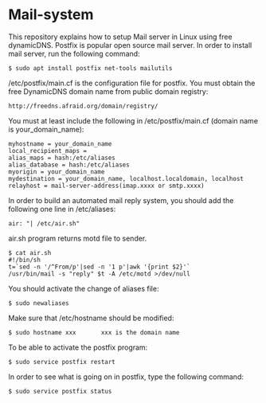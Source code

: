 # Mail-system
This repository explains how to setup Mail server in Linux using free dynamicDNS.
Postfix is popular open source mail server. In order to install mail server, run the following command:

```
$ sudo apt install postfix net-tools mailutils
```

/etc/postfix/main.cf is the configuration file for postfix.
You must obtain the free DynamicDNS domain name from public domain registry:

```
http://freedns.afraid.org/domain/registry/
```

You must at least include the following in /etc/postfix/main.cf (domain name is your_domain_name):

```
myhostname = your_domain_name
local_recipient_maps =
alias_maps = hash:/etc/aliases
alias_database = hash:/etc/aliases
myorigin = your_domain_name
mydestination = your_domain_name, localhost.localdomain, localhost
relayhost = mail-server-address(imap.xxxx or smtp.xxxx)
```

In order to build an automated mail reply system, you should add the following one line in /etc/aliases:

```
air: "| /etc/air.sh"
```

air.sh program returns motd file to sender.

```
$ cat air.sh
#!/bin/sh
t=`sed -n '/^From/p'|sed -n '1 p'|awk '{print $2}'`
/usr/bin/mail -s "reply" $t -A /etc/motd >/dev/null
```

You should activate the change of aliases file:

```
$ sudo newaliases
```

Make sure that /etc/hostname should be modified:

```
$ sudo hostname xxx       xxx is the domain name
```

To be able to activate the postfix program:

```
$ sudo service postfix restart
```

In order to see what is going on in postfix, type the following command:

```
$ sudo service postfix status
```
